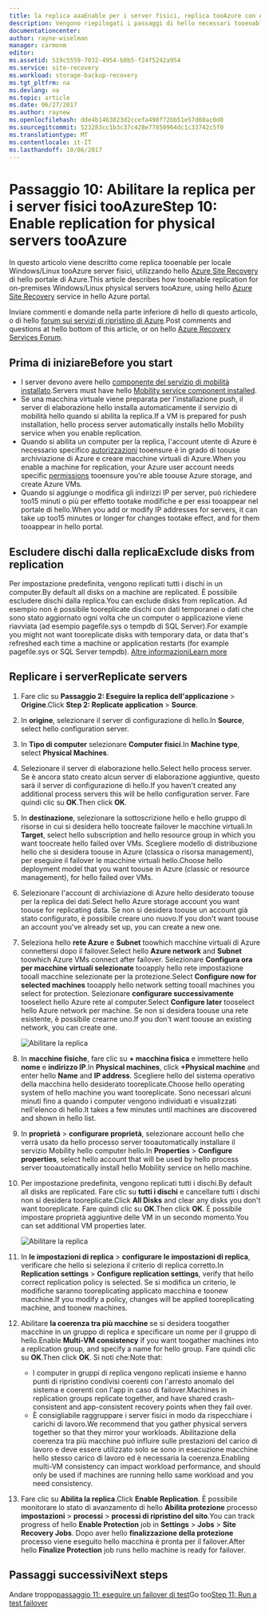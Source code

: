 ```yaml
---
title: la replica aaaEnable per i server fisici, replica tooAzure con Azure Site Recovery | Documenti Microsoft
description: Vengono riepilogati i passaggi di hello necessari tooenable tooAzure di replica per i server fisici, utilizzando il servizio di Azure Site Recovery hello
documentationcenter: 
author: rayne-wiselman
manager: carmonm
editor: 
ms.assetid: 519c5559-7032-4954-b8b5-f24f5242a954
ms.service: site-recovery
ms.workload: storage-backup-recovery
ms.tgt_pltfrm: na
ms.devlang: na
ms.topic: article
ms.date: 06/27/2017
ms.author: raynew
ms.openlocfilehash: dde4b1463023d2ccefa498f72bb51e57d60ac0d8
ms.sourcegitcommit: 523283cc1b3c37c428e77850964dc1c33742c5f0
ms.translationtype: MT
ms.contentlocale: it-IT
ms.lasthandoff: 10/06/2017
---
```

# <a name="step-10-enable-replication-for-physical-servers-tooazure"></a><span data-ttu-id="3ae96-103">Passaggio 10: Abilitare la replica per i server fisici tooAzure</span><span class="sxs-lookup"><span data-stu-id="3ae96-103">Step 10: Enable replication for physical servers tooAzure</span></span>


<span data-ttu-id="3ae96-104">In questo articolo viene descritto come replica tooenable per locale Windows/Linux tooAzure server fisici, utilizzando hello [Azure Site Recovery](site-recovery-overview.md) di hello portale di Azure.</span><span class="sxs-lookup"><span data-stu-id="3ae96-104">This article describes how tooenable replication for on-premises Windows/Linux physical servers tooAzure, using hello [Azure Site Recovery](site-recovery-overview.md) service in hello Azure portal.</span></span>

<span data-ttu-id="3ae96-105">Inviare commenti e domande nella parte inferiore di hello di questo articolo, o di hello [forum sui servizi di ripristino di Azure](https://social.msdn.microsoft.com/forums/azure/home?forum=hypervrecovmgr).</span><span class="sxs-lookup"><span data-stu-id="3ae96-105">Post comments and questions at hello bottom of this article, or on hello [Azure Recovery Services Forum](https://social.msdn.microsoft.com/forums/azure/home?forum=hypervrecovmgr).</span></span>


## <a name="before-you-start"></a><span data-ttu-id="3ae96-106">Prima di iniziare</span><span class="sxs-lookup"><span data-stu-id="3ae96-106">Before you start</span></span>

- <span data-ttu-id="3ae96-107">I server devono avere hello [componente del servizio di mobilità installato](physical-walkthrough-install-mobility.md).</span><span class="sxs-lookup"><span data-stu-id="3ae96-107">Servers must have hello [Mobility service component installed](physical-walkthrough-install-mobility.md).</span></span>
- <span data-ttu-id="3ae96-108">Se una macchina virtuale viene preparata per l'installazione push, il server di elaborazione hello installa automaticamente il servizio di mobilità hello quando si abilita la replica.</span><span class="sxs-lookup"><span data-stu-id="3ae96-108">If a VM is prepared for push installation, hello process server automatically installs hello Mobility service when you enable replication.</span></span>
- <span data-ttu-id="3ae96-109">Quando si abilita un computer per la replica, l'account utente di Azure è necessario specifico [autorizzazioni](site-recovery-role-based-linked-access-control.md#permissions-required-to-enable-replication-for-new-virtual-machines) tooensure è in grado di toouse archiviazione di Azure e creare macchine virtuali di Azure.</span><span class="sxs-lookup"><span data-stu-id="3ae96-109">When you enable a machine for replication, your Azure user account needs specific [permissions](site-recovery-role-based-linked-access-control.md#permissions-required-to-enable-replication-for-new-virtual-machines) tooensure you're able toouse Azure storage, and create Azure VMs.</span></span>
- <span data-ttu-id="3ae96-110">Quando si aggiunge o modifica gli indirizzi IP per server, può richiedere too15 minuti o più per effetto tootake modifiche e per essi tooappear nel portale di hello.</span><span class="sxs-lookup"><span data-stu-id="3ae96-110">When you add or modify IP addresses for servers, it can take up too15 minutes or longer for changes tootake effect, and for them tooappear in hello portal.</span></span>


## <a name="exclude-disks-from-replication"></a><span data-ttu-id="3ae96-111">Escludere dischi dalla replica</span><span class="sxs-lookup"><span data-stu-id="3ae96-111">Exclude disks from replication</span></span>

<span data-ttu-id="3ae96-112">Per impostazione predefinita, vengono replicati tutti i dischi in un computer.</span><span class="sxs-lookup"><span data-stu-id="3ae96-112">By default all disks on a machine are replicated.</span></span> <span data-ttu-id="3ae96-113">È possibile escludere dischi dalla replica.</span><span class="sxs-lookup"><span data-stu-id="3ae96-113">You can exclude disks from replication.</span></span> <span data-ttu-id="3ae96-114">Ad esempio non è possibile tooreplicate dischi con dati temporanei o dati che sono stato aggiornato ogni volta che un computer o applicazione viene riavviata (ad esempio pagefile.sys o tempdb di SQL Server).</span><span class="sxs-lookup"><span data-stu-id="3ae96-114">For example you might not want tooreplicate disks with temporary data, or data that's refreshed each time a machine or application restarts (for example pagefile.sys or SQL Server tempdb).</span></span> [<span data-ttu-id="3ae96-115">Altre informazioni</span><span class="sxs-lookup"><span data-stu-id="3ae96-115">Learn more</span></span>](site-recovery-exclude-disk.md)

## <a name="replicate-servers"></a><span data-ttu-id="3ae96-116">Replicare i server</span><span class="sxs-lookup"><span data-stu-id="3ae96-116">Replicate servers</span></span>

1. <span data-ttu-id="3ae96-117">Fare clic su **Passaggio 2: Eseguire la replica dell'applicazione** > **Origine**.</span><span class="sxs-lookup"><span data-stu-id="3ae96-117">Click **Step 2: Replicate application** > **Source**.</span></span>
2. <span data-ttu-id="3ae96-118">In **origine**, selezionare il server di configurazione di hello.</span><span class="sxs-lookup"><span data-stu-id="3ae96-118">In **Source**, select hello configuration server.</span></span>
3. <span data-ttu-id="3ae96-119">In **Tipo di computer** selezionare **Computer fisici**.</span><span class="sxs-lookup"><span data-stu-id="3ae96-119">In **Machine type**, select **Physical Machines**.</span></span>
4. <span data-ttu-id="3ae96-120">Selezionare il server di elaborazione hello.</span><span class="sxs-lookup"><span data-stu-id="3ae96-120">Select hello process server.</span></span> <span data-ttu-id="3ae96-121">Se è ancora stato creato alcun server di elaborazione aggiuntive, questo sarà il server di configurazione di hello.</span><span class="sxs-lookup"><span data-stu-id="3ae96-121">If you haven't created any additional process servers this will be hello configuration server.</span></span> <span data-ttu-id="3ae96-122">Fare quindi clic su **OK**.</span><span class="sxs-lookup"><span data-stu-id="3ae96-122">Then click **OK**.</span></span>
5. <span data-ttu-id="3ae96-123">In **destinazione**, selezionare la sottoscrizione hello e hello gruppo di risorse in cui si desidera hello toocreate failover le macchine virtuali.</span><span class="sxs-lookup"><span data-stu-id="3ae96-123">In **Target**, select hello subscription and hello resource group in which you want toocreate hello failed over VMs.</span></span> <span data-ttu-id="3ae96-124">Scegliere modello di distribuzione hello che si desidera toouse in Azure (classica o risorsa management), per eseguire il failover le macchine virtuali hello.</span><span class="sxs-lookup"><span data-stu-id="3ae96-124">Choose hello deployment model that you want toouse in Azure (classic or resource management), for hello failed over VMs.</span></span>
6. <span data-ttu-id="3ae96-125">Selezionare l'account di archiviazione di Azure hello desiderato toouse per la replica dei dati.</span><span class="sxs-lookup"><span data-stu-id="3ae96-125">Select hello Azure storage account you want toouse for replicating data.</span></span> <span data-ttu-id="3ae96-126">Se non si desidera toouse un account già stato configurato, è possibile creare uno nuovo.</span><span class="sxs-lookup"><span data-stu-id="3ae96-126">If you don't want toouse an account you've already set up, you can create a new one.</span></span>
7. <span data-ttu-id="3ae96-127">Seleziona hello **rete Azure** e **Subnet** toowhich macchine virtuali di Azure connettersi dopo il failover.</span><span class="sxs-lookup"><span data-stu-id="3ae96-127">Select hello **Azure network** and **Subnet** toowhich Azure VMs connect after failover.</span></span> <span data-ttu-id="3ae96-128">Selezionare **Configura ora per macchine virtuali selezionate** tooapply hello rete impostazione tooall macchine selezionate per la protezione.</span><span class="sxs-lookup"><span data-stu-id="3ae96-128">Select **Configure now for selected machines** tooapply hello network setting tooall machines you select for protection.</span></span> <span data-ttu-id="3ae96-129">Selezionare **configurare successivamente** tooselect hello Azure rete al computer.</span><span class="sxs-lookup"><span data-stu-id="3ae96-129">Select **Configure later** tooselect hello Azure network per machine.</span></span> <span data-ttu-id="3ae96-130">Se non si desidera toouse una rete esistente, è possibile crearne uno.</span><span class="sxs-lookup"><span data-stu-id="3ae96-130">If you don't want toouse an existing network, you can create one.</span></span>

    ![Abilitare la replica](./media/physical-walkthrough-enable-replication/targetsettings.png)

8. <span data-ttu-id="3ae96-132">In **macchine fisiche**, fare clic su **+ macchina fisica** e immettere hello **nome** e **indirizzo IP**.</span><span class="sxs-lookup"><span data-stu-id="3ae96-132">In **Physical machines**, click **+Physical machine** and enter hello **Name** and **IP address**.</span></span> <span data-ttu-id="3ae96-133">Scegliere hello del sistema operativo della macchina hello desiderato tooreplicate.</span><span class="sxs-lookup"><span data-stu-id="3ae96-133">Choose hello operating system of hello machine you want tooreplicate.</span></span> <span data-ttu-id="3ae96-134">Sono necessari alcuni minuti fino a quando i computer vengono individuati e visualizzati nell'elenco di hello.</span><span class="sxs-lookup"><span data-stu-id="3ae96-134">It takes a few minutes until machines are discovered and shown in hello list.</span></span>
9. <span data-ttu-id="3ae96-135">In **proprietà** > **configurare proprietà**, selezionare account hello che verrà usato da hello processo server tooautomatically installare il servizio Mobility hello computer hello.</span><span class="sxs-lookup"><span data-stu-id="3ae96-135">In **Properties** > **Configure properties**, select hello account that will be used by hello process server tooautomatically install hello Mobility service on hello machine.</span></span>
10. <span data-ttu-id="3ae96-136">Per impostazione predefinita, vengono replicati tutti i dischi.</span><span class="sxs-lookup"><span data-stu-id="3ae96-136">By default all disks are replicated.</span></span> <span data-ttu-id="3ae96-137">Fare clic su **tutti i dischi** e cancellare tutti i dischi non si desidera tooreplicate.</span><span class="sxs-lookup"><span data-stu-id="3ae96-137">Click **All Disks** and clear any disks you don't want tooreplicate.</span></span> <span data-ttu-id="3ae96-138">Fare quindi clic su **OK**.</span><span class="sxs-lookup"><span data-stu-id="3ae96-138">Then click **OK**.</span></span> <span data-ttu-id="3ae96-139">È possibile impostare proprietà aggiuntive delle VM in un secondo momento.</span><span class="sxs-lookup"><span data-stu-id="3ae96-139">You can set additional VM properties later.</span></span>

    ![Abilitare la replica](./media/physical-walkthrough-enable-replication/enable-replication6.png)
11. <span data-ttu-id="3ae96-141">In **le impostazioni di replica** > **configurare le impostazioni di replica**, verificare che hello si seleziona il criterio di replica corretto.</span><span class="sxs-lookup"><span data-stu-id="3ae96-141">In **Replication settings** > **Configure replication settings**, verify that hello correct replication policy is selected.</span></span> <span data-ttu-id="3ae96-142">Se si modifica un criterio, le modifiche saranno tooreplicating applicato macchina e toonew macchine.</span><span class="sxs-lookup"><span data-stu-id="3ae96-142">If you modify a policy, changes will be applied tooreplicating machine, and toonew machines.</span></span>
12. <span data-ttu-id="3ae96-143">Abilitare **la coerenza tra più macchine** se si desidera toogather macchine in un gruppo di replica e specificare un nome per il gruppo di hello.</span><span class="sxs-lookup"><span data-stu-id="3ae96-143">Enable **Multi-VM consistency** if you want toogather machines into a replication group, and specify a name for hello group.</span></span> <span data-ttu-id="3ae96-144">Fare quindi clic su **OK**.</span><span class="sxs-lookup"><span data-stu-id="3ae96-144">Then click **OK**.</span></span> <span data-ttu-id="3ae96-145">Si noti che:</span><span class="sxs-lookup"><span data-stu-id="3ae96-145">Note that:</span></span>

    * <span data-ttu-id="3ae96-146">I computer in gruppi di replica vengono replicati insieme e hanno punti di ripristino condivisi coerenti con l'arresto anomalo del sistema e coerenti con l'app in caso di failover.</span><span class="sxs-lookup"><span data-stu-id="3ae96-146">Machines in replication groups replicate together, and have shared crash-consistent and app-consistent recovery points when they fail over.</span></span>
    * <span data-ttu-id="3ae96-147">È consigliabile raggruppare i server fisici in modo da rispecchiare i carichi di lavoro.</span><span class="sxs-lookup"><span data-stu-id="3ae96-147">We recommend that you gather physical servers together so that they mirror your workloads.</span></span> <span data-ttu-id="3ae96-148">Abilitazione della coerenza tra più macchine può influire sulle prestazioni del carico di lavoro e deve essere utilizzato solo se sono in esecuzione macchine hello stesso carico di lavoro ed è necessaria la coerenza.</span><span class="sxs-lookup"><span data-stu-id="3ae96-148">Enabling multi-VM consistency can impact workload performance, and should only be used if machines are running hello same workload and you need consistency.</span></span>

13. <span data-ttu-id="3ae96-149">Fare clic su **Abilita la replica**.</span><span class="sxs-lookup"><span data-stu-id="3ae96-149">Click **Enable Replication**.</span></span> <span data-ttu-id="3ae96-150">È possibile monitorare lo stato di avanzamento di hello **Abilita protezione** processo **impostazioni** > **processi** > **processi di ripristino del sito**.</span><span class="sxs-lookup"><span data-stu-id="3ae96-150">You can track progress of hello **Enable Protection** job in **Settings** > **Jobs** > **Site Recovery Jobs**.</span></span> <span data-ttu-id="3ae96-151">Dopo aver hello **finalizzazione della protezione** processo viene eseguito hello macchina è pronta per il failover.</span><span class="sxs-lookup"><span data-stu-id="3ae96-151">After hello **Finalize Protection** job runs hello machine is ready for failover.</span></span>

## <a name="next-steps"></a><span data-ttu-id="3ae96-152">Passaggi successivi</span><span class="sxs-lookup"><span data-stu-id="3ae96-152">Next steps</span></span>

<span data-ttu-id="3ae96-153">Andare troppo[passaggio 11: eseguire un failover di test](physical-walkthrough-test-failover.md)</span><span class="sxs-lookup"><span data-stu-id="3ae96-153">Go too[Step 11: Run a test failover](physical-walkthrough-test-failover.md)</span></span>
